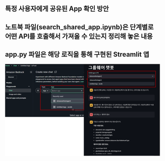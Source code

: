 ## 특정 사용자에게 공유된 App 확인 방안

## 노트북 파일(search_shared_app.ipynb)은 단계별로 어떤 API를 호출해서 가져올 수 있는지 정리해 놓은 내용

## app.py 파일은 해당 로직을 통해 구현된 Streamlit 앱

![예시 화면](./image/agentlist.png)